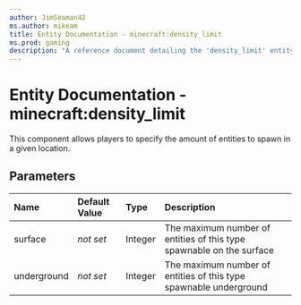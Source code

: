 ```yaml
---
author: JimSeaman42
ms.author: mikeam
title: Entity Documentation - minecraft:density_limit
ms.prod: gaming
description: "A reference document detailing the 'density_limit' entity filter"
---
```


# Entity Documentation - minecraft:density_limit

This component allows players to specify the amount of entities to spawn in a given location.

## Parameters

|Name|Default Value |Type |Description |
|:-----------|:-----------|:-----------|:-----------|
|surface| *not set* |Integer | The maximum number of entities of this type spawnable on the surface |
|underground| *not set* |Integer | The maximum number of entities of this type spawnable underground |
